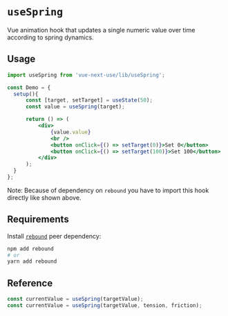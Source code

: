 # `useSpring`

Vue animation hook that updates a single numeric value over time according
to spring dynamics.

## Usage

```jsx
import useSpring from 'vue-next-use/lib/useSpring';

const Demo = {
  setup(){
      const [target, setTarget] = useState(50);
      const value = useSpring(target);

      return () => (
          <div>
              {value.value}
              <br />
              <button onClick={() => setTarget(0)}>Set 0</button>
              <button onClick={() => setTarget(100)}>Set 100</button>
          </div>
      );
  }
};
```

Note: Because of dependency on `rebound` you have to import this hook directly like shown above.

## Requirements

Install [`rebound`](https://github.com/facebook/rebound-js) peer dependency:

```bash
npm add rebound
# or
yarn add rebound
```

## Reference

```js
const currentValue = useSpring(targetValue);
const currentValue = useSpring(targetValue, tension, friction);
```
